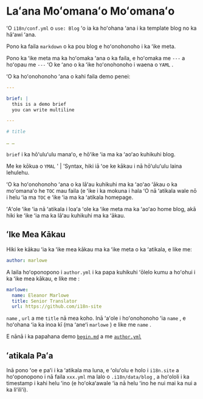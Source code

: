 # Laʻana Moʻomanaʻo Moʻomanaʻo

ʻO `i18n/conf.yml` o `use: Blog` ʻo ia ka hoʻohana ʻana i ka template blog no ka hāʻawi ʻana.

Pono ka faila `markdown` o ka pou blog e hoʻonohonoho i ka ʻike meta.

Pono ka ʻike meta ma ka hoʻomaka ʻana o ka faila, e hoʻomaka me `---` a hoʻopau me `---` ʻO ke ʻano o ka ʻike hoʻonohonoho i waena o `YAML` .

ʻO ka hoʻonohonoho ʻana o kahi faila demo penei:

```yml
---

brief: |
  this is a demo brief
  you can write multiline

---

# title

… …
```

`brief` i ka hōʻuluʻulu manaʻo, e hōʻike ʻia ma ka ʻaoʻao kuhikuhi blog.

Me ke kōkua o `YMAL` ' | 'Syntax, hiki iā ʻoe ke kākau i nā hōʻuluʻulu laina lehulehu.

ʻO ka hoʻonohonoho ʻana o ka lāʻau kuhikuhi ma ka ʻaoʻao ʻākau o ka moʻomanaʻo he `TOC` mau faila (e ʻike i ka mokuna i hala ʻO nā ʻatikala wale nō i helu ʻia ma `TOC` e ʻike ʻia ma ka ʻatikala homepage.

ʻAʻole ʻike ʻia nā ʻatikala i loaʻa ʻole ka ʻike meta ma ka ʻaoʻao home blog, akā hiki ke ʻike ʻia ma ka lāʻau kuhikuhi ma ka ʻākau.

## ʻIke Mea Kākau

Hiki ke kākau ʻia ka ʻike mea kākau ma ka ʻike meta o ka ʻatikala, e like me:

```yml
author: marlowe
```

A laila hoʻoponopono i `author.yml` i ka papa kuhikuhi ʻōlelo kumu a hoʻohui i ka ʻike mea kākau, e like me :

```yml
marlowe:
  name: Eleanor Marlowe
  title: Senior Translator
  url: https://github.com/i18n-site
```

`name` , `url` a me `title` nā mea koho. Inā ʻaʻole i hoʻonohonoho ʻia `name` , e hoʻohana ʻia ka inoa kī (ma ʻaneʻi `marlowe` ) e like me `name` .

E nānā i ka papahana demo [`begin.md`](https://github.com/i18n-site/demo.i18n.site/blob/main/en/blog/news/begin.md?plain=1) a me [`author.yml`](https://github.com/i18n-site/demo.i18n.site/blob/main/en/author.yml)

## ʻatikala Paʻa

Inā pono ʻoe e paʻi i ka ʻatikala ma luna, e ʻoluʻolu e holo i `i18n.site` a hoʻoponopono i nā faila `xxx.yml` ma lalo o `.i18n/data/blog` , a hoʻololi i ka timestamp i kahi helu ʻino (e hoʻokaʻawale ʻia nā helu ʻino he nui mai ka nui a ka liʻiliʻi).